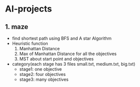 # AI-projects
## 1. maze  
 - find shortest path using BFS and A star Algorithm  
 - Heuristic function  
     1) Manhattan Distance  
     2) Max of Manhattan Distance for all the objectives  
     3) MST about start point and objectives  
 - category(each stage has 3 files small.txt, medium.txt, big.txt)  
    - stage1: one objective  
    - stage2: four objectives  
    - stage3: many objectives  
